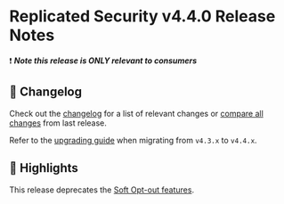 # Replicated Security v4.4.0  Release Notes

❗ ***Note this release is ONLY relevant to consumers***

## 📝 Changelog
Check out the [changelog](https://github.com/cosmos/interchain-security/blob/v4.4.0/CHANGELOG.md) for a list of relevant changes or [compare all changes](https://github.com/cosmos/interchain-security/compare/v4.3.1...v4.4.0) from last release.

<!-- Add the following line for major or minor releases -->
Refer to the [upgrading guide](https://github.com/cosmos/interchain-security/blob/release/v4.3.x/UPGRADING.md) when migrating from `v4.3.x` to `v4.4.x`.

## 🚀 Highlights

<!-- Add any highlights of this release -->

This release deprecates the [Soft Opt-out features](https://github.com/cosmos/interchain-security/blob/main/docs/docs/adrs/adr-009-soft-opt-out.md).